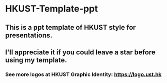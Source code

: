 # HKUST-Template-ppt
## This is a ppt template of HKUST style for presentations. <br> 
## I'll appreciate it if you could leave a star before using my template.<br> 
### See more logos at HKUST Graphic Identity: https://logo.ust.hk
